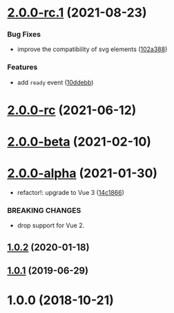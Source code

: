 # [2.0.0-rc.1](https://github.com/fengyuanchen/vue-qrcode/compare/v2.0.0-rc...v2.0.0-rc.1) (2021-08-23)


### Bug Fixes

* improve the compatibility of svg elements ([102a388](https://github.com/fengyuanchen/vue-qrcode/commit/102a38859e4d6211905981faf13c3b915246fa3c))


### Features

* add `ready` event ([10ddebb](https://github.com/fengyuanchen/vue-qrcode/commit/10ddebba22b731348364ede873947ac3b4d33eaa))



# [2.0.0-rc](https://github.com/fengyuanchen/vue-qrcode/compare/v2.0.0-beta...v2.0.0-rc) (2021-06-12)



# [2.0.0-beta](https://github.com/fengyuanchen/vue-qrcode/compare/v2.0.0-alpha...v2.0.0-beta) (2021-02-10)



# [2.0.0-alpha](https://github.com/fengyuanchen/vue-qrcode/compare/v1.0.2...v2.0.0-alpha) (2021-01-30)


* refactor!: upgrade to Vue 3 ([14c1866](https://github.com/fengyuanchen/vue-qrcode/commit/14c1866d88117f1f895a6b90407f62d50d18a5d1))


### BREAKING CHANGES

* drop support for Vue 2.



## [1.0.2](https://github.com/fengyuanchen/vue-qrcode/compare/v1.0.1...v1.0.2) (2020-01-18)



## [1.0.1](https://github.com/fengyuanchen/vue-qrcode/compare/v1.0.0...v1.0.1) (2019-06-29)



# 1.0.0 (2018-10-21)



